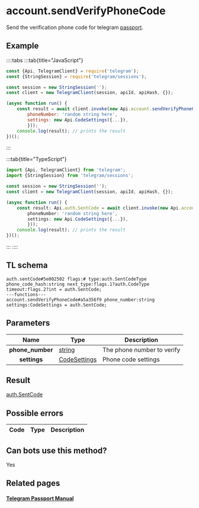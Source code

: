 # account.sendVerifyPhoneCode

Send the verification phone code for telegram [passport](https://core.telegram.org/passport).

## Example

::::tabs
:::tab{title="JavaScript"}

```js
const {Api, TelegramClient} = require('telegram');
const {StringSession} = require('telegram/sessions');

const session = new StringSession('');
const client = new TelegramClient(session, apiId, apiHash, {});

(async function run() {
    const result = await client.invoke(new Api.account.sendVerifyPhoneCode({
		phoneNumber: 'random string here',
		settings: new Api.CodeSettings({...}),
		}));
    console.log(result); // prints the result
})();

```

:::

:::tab{title="TypeScript"}

```ts
import {Api, TelegramClient} from 'telegram';
import {StringSession} from 'telegram/sessions';

const session = new StringSession('');
const client = new TelegramClient(session, apiId, apiHash, {});

(async function run() {
    const result: Api.auth.SentCode = await client.invoke(new Api.account.sendVerifyPhoneCode({
		phoneNumber: 'random string here',
		settings: new Api.CodeSettings({...}),
		}));
    console.log(result); // prints the result
})();

```

:::
::::

## TL schema

```
auth.sentCode#5e002502 flags:# type:auth.SentCodeType phone_code_hash:string next_type:flags.1?auth.CodeType timeout:flags.2?int = auth.SentCode;
---functions---
account.sendVerifyPhoneCode#a5a356f9 phone_number:string settings:CodeSettings = auth.SentCode;
```

## Parameters

|       Name       | Type                                                        | Description                |
| :--------------: | ----------------------------------------------------------- | -------------------------- |
| **phone_number** | [string](https://core.telegram.org/type/string)             | The phone number to verify |
|   **settings**   | [CodeSettings](https://core.telegram.org/type/CodeSettings) | Phone code settings        |

## Result

[auth.SentCode](https://core.telegram.org/type/auth.SentCode)

## Possible errors

| Code | Type | Description |
| :--: | ---- | ----------- |

## Can bots use this method?

Yes

## Related pages

#### [Telegram Passport Manual](https://core.telegram.org/passport)
